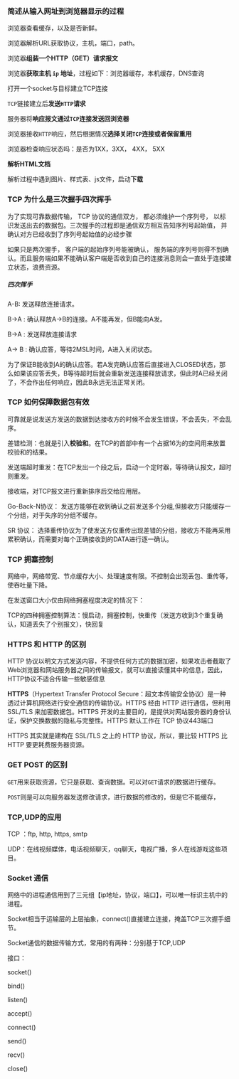 ### 简述从输入网址到浏览器显示的过程

浏览器查看缓存，以及是否新鲜。

浏览器解析URL获取协议，主机，端⼝，path。

浏览器**组装⼀个HTTP（GET）请求报⽂**

浏览器**获取主机 `ip` 地址**，过程如下：浏览器缓存，本机缓存，DNS查询

打开一个socket与目标建立TCP连接

`TCP`链接建⽴后**发送`HTTP`请求**

服务器将**响应报⽂通过`TCP`连接发送回浏览器**

浏览器接收`HTTP`响应，然后根据情况**选择关闭`TCP`连接或者保留重⽤**

浏览器检查响应状态吗：是否为1XX，3XX， 4XX， 5XX

**解析HTML⽂档**

解析过程中遇到图⽚、样式表、js⽂件，启动**下载**





### TCP 为什么是三次握手四次挥手

为了实现可靠数据传输， TCP 协议的通信双方， 都必须维护一个序列号， 以标识发送出去的数据包。三次握手的过程即是通信双方相互告知序列号起始值， 并确认对方已经收到了序列号起始值的必经步骤

如果只是两次握手， 客户端的起始序列号能被确认， 服务端的序列号则得不到确认。而且服务端如果不能确认客户端是否收到自己的连接消息则会一直处于连接建立状态，浪费资源。

##### 四次挥手

A-B: 发送释放连接请求。

B->A : 确认释放A->B的连接。A不能再发，但B能向A发。

B->A : 发送释放连接请求

A-> B : 确认应答，等待2MSL时间，A进入关闭状态。

为了保证B能收到A的确认应答。若A发完确认应答后直接进入CLOSED状态，那么如果该应答丢失，B等待超时后就会重新发送连接释放请求，但此时A已经关闭了，不会作出任何响应，因此B永远无法正常关闭。



### TCP 如何保障数据包有效

可靠就是说发送方发送的数据到达接收方的时候不会发生错误，不会丢失，不会乱序。

差错检测：也就是引入**校验和**。在TCP的首部中有一个占据16为的空间用来放置校验和的结果。

发送端超时重发：在TCP发出一个段之后，启动一个定时器，等待确认报文，超时则重发。

接收端，对TCP报文进行重新排序后交给应用层。

Go-Back-N协议： 发送方能够在收到确认之前发送多个分组,但接收方只能缓存一个分组，对于失序的分组不缓存。

SR 协议： 选择重传协议为了使发送方仅重传出现差错的分组，接收方不能再采用累积确认，而需要对每个正确接收到的DATA进行逐一确认。

### TCP 拥塞控制

网络中，网络带宽、节点缓存大小、处理速度有限。不控制会出现丢包、重传等，使吞吐量下降。



在发送窗口大小仅由网络拥塞程度决定的情况下：

TCP的四种拥塞控制算法：慢启动，拥塞控制，快重传（发送方收到3个重复确认，知道丢失了个别报文），快回复



### HTTPS 和 HTTP 的区别

HTTP 协议以明文方式发送内容，不提供任何方式的数据加密，如果攻击者截取了Web浏览器和网站服务器之间的传输报文，就可以直接读懂其中的信息，因此，HTTP协议不适合传输一些敏感信息

**HTTPS**（Hypertext Transfer Protocol Secure：超文本传输安全协议）是一种透过计算机网络进行安全通信的传输协议。HTTPS 经由 HTTP 进行通信，但利用 SSL/TLS 来加密数据包。HTTPS 开发的主要目的，是提供对网站服务器的身份认证，保护交换数据的隐私与完整性。HTTPS 默认工作在 TCP 协议443端口

HTTPS 其实就是建构在 SSL/TLS 之上的 HTTP 协议，所以，要比较 HTTPS 比 HTTP 要更耗费服务器资源。

### GET POST 的区别

`GET`用来获取资源，它只是获取、查询数据。可以对`GET`请求的数据进行缓存。

`POST`则是可以向服务器发送修改请求，进行数据的修改的，但是它不能缓存，



### TCP,UDP的应用

TCP ：ftp, http, https, smtp

UDP：在线视频媒体，电话视频聊天，qq聊天，电视广播，多人在线游戏这些项目。







### Socket 通信

网络中的进程通信用到了三元组【ip地址，协议，端口】，可以唯一标识主机中的进程。

Socket相当于运输层的上层抽象，connect()直接建立连接，掩盖TCP三次握手细节。

Socket通信的数据传输方式，常用的有两种：分别基于TCP,UDP

接口：

socket()

bind()

listen()

accept()

connect()

send()

recv()

close()

